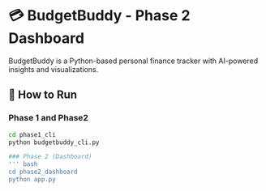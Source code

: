 # 💳 BudgetBuddy - Phase 2 Dashboard

BudgetBuddy is a Python-based personal finance tracker with AI-powered insights and visualizations.

## 🚀 How to Run

### Phase 1 and Phase2 
```bash
cd phase1_cli
python budgetbuddy_cli.py

### Phase 2 (Dashboard)
''' bash
cd phase2_dashboard
python app.py
